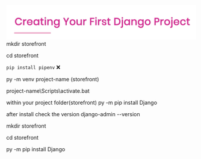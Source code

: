 ![alt text](image-15.png)
mkdir storefront

cd storefront

`pip install pipenv`  ❌

py -m venv project-name (storefront)

project-name\Scripts\activate.bat

within your project folder(storefront)
py -m pip install Django

after install check the version
django-admin --version





mkdir storefront

cd storefront


py -m pip install Django